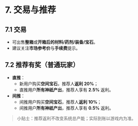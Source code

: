 # 7. 交易与推荐

## 7.1 交易
- 可出售**整箱**或**开箱后的材料/药剂/装备/宝石**。  
- 建议关注**市场参考价**与**手续费**提示。

## 7.2 推荐有奖（普通玩家）
- **直推**：
  - 新用户购买**空间宝石**，推荐人**返利 20%**；
  - 直推用户**所有神祇产出**，推荐人享有 **2.5%** 返利。  
- **间推**：
  - 间推用户购买**空间宝石**，推荐人**返利 10%**；
  - 间推用户**所有神祇产出**，推荐人享有 **0.5%** 返利。

> 小贴士：推荐返利不改变系统总产能；实际到账以游戏内为准。
